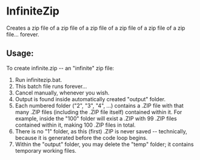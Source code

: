 # InfiniteZip
Creates a zip file of a zip file of a zip file of a zip file of a zip file of a zip file... forever.

## Usage:
To create infinite.zip -- an "infinite" zip file:
1. Run infinitezip.bat.
1. This batch file runs forever...
1. Cancel manually, whenever you wish.
1. Output is found inside automatically created "output" folder.
1. Each numbered folder ("2", "3", "4", ...) contains a .ZIP file with that many .ZIP files (including the .ZIP file itself) contained within it. For example, inside the "100" folder will exist a .ZIP with 99 .ZIP files contained within it, making 100 .ZIP files in total.
1. There is no "1" folder, as this (first) .ZIP is never saved -- technically, because it is generated before the code loop begins.
1. Within the "output" folder, you may delete the "temp" folder; it contains temporary working files.

